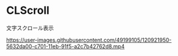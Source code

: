 # CLScroll
文字スクロール表示

https://user-images.githubusercontent.com/49199105/120921950-5632da00-c701-11eb-91f5-a2c7b42762d8.mp4
